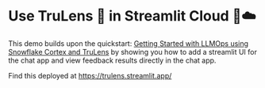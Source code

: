 # Use TruLens 🦑 in Streamlit Cloud 🎈☁️

This demo builds upon the quickstart: [Getting Started with LLMOps using Snowflake Cortex and TruLens](https://quickstarts.snowflake.com/guide/getting_started_with_llmops_using_snowflake_cortex_and_trulens/index.html?index=..%2F..index#0) by showing you how to add a streamlit UI for the chat app and view feedback results directly in the chat app.

Find this deployed at https://trulens.streamlit.app/
